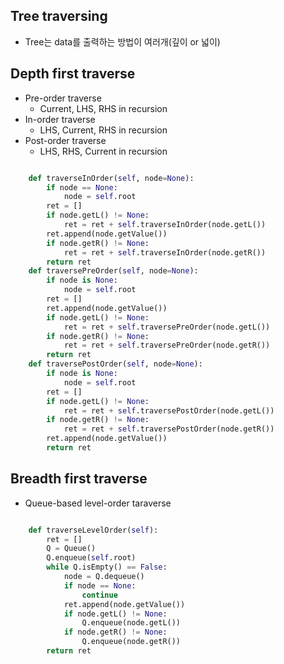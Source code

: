 ## Tree traversing
- Tree는 data를 출력하는 방법이 여러개(깊이 or 넓이)

## Depth first traverse
- Pre-order traverse
    - Current, LHS, RHS in recursion
- In-order traverse
    - LHS, Current, RHS in recursion
- Post-order traverse
    - LHS, RHS, Current in recursion

```python

    def traverseInOrder(self, node=None):
        if node == None:
            node = self.root
        ret = []
        if node.getL() != None:
            ret = ret + self.traverseInOrder(node.getL())
        ret.append(node.getValue())
        if node.getR() != None:
            ret = ret + self.traverseInOrder(node.getR())
        return ret
    def traversePreOrder(self, node=None):
        if node is None:
            node = self.root
        ret = []
        ret.append(node.getValue())
        if node.getL() != None:
            ret = ret + self.traversePreOrder(node.getL())
        if node.getR() != None:
            ret = ret + self.traversePreOrder(node.getR())
        return ret
    def traversePostOrder(self, node=None):
        if node is None:
            node = self.root
        ret = []
        if node.getL() != None:
            ret = ret + self.traversePostOrder(node.getL())
        if node.getR() != None:
            ret = ret + self.traversePostOrder(node.getR())
        ret.append(node.getValue())
        return ret

```

## Breadth first traverse
- Queue-based level-order taraverse

```python

    def traverseLevelOrder(self):
        ret = []
        Q = Queue()
        Q.enqueue(self.root)
        while Q.isEmpty() == False:
            node = Q.dequeue()
            if node == None:
                continue
            ret.append(node.getValue())
            if node.getL() != None:
                Q.enqueue(node.getL())
            if node.getR() != None:
                Q.enqueue(node.getR())
        return ret

```